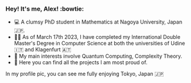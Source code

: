 ### Hey! It's me, Alex! :bowtie: ###

- :computer: A clumsy PhD student in Mathematics at Nagoya University, Japan 🇯🇵.
- 🧑‍🎓 As of March 17th 2023, I have completed my International Double Master's Degree in Computer Science at both the universities of Udine 🇮🇹 and Klagenfurt 🇦🇹
- :mag_right: My main interests involve Quantum Computing, Complexity Theory.
- 🔭 Here you can find all the projects I am most proud of.

In my profile pic, you can see me fully enjoying Tokyo, Japan 🇯🇵
<!---
Alex-Dell1/Alex-Dell1 is a ✨ special ✨ repository because its `README.md` (this file) appears on your GitHub profile.
You can click the Preview link to take a look at your changes.
--->
